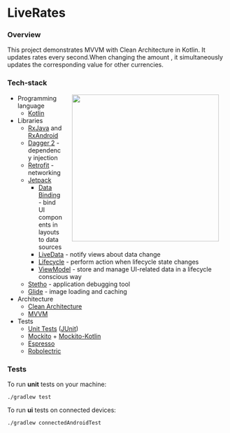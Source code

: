 # LiveRates


### Overview

This project demonstrates MVVM with Clean Architecture in Kotlin. It updates rates every second.When changing the amount , it simultaneously updates the corresponding value for other currencies.

### Tech-stack

<img src="extras/images/demo.gif" width="336" align="right" hspace="20">

* Programming language
    * [Kotlin](https://kotlinlang.org/) 
* Libraries   
    * [RxJava](https://github.com/ReactiveX/RxJava) and [RxAndroid](https://github.com/ReactiveX/RxAndroid)
    * [Dagger 2](http://google.github.io/dagger/) - dependency injection
    * [Retrofit](https://square.github.io/retrofit/) - networking
    * [Jetpack](https://developer.android.com/jetpack)
        * [Data Binding](https://developer.android.com/topic/libraries/data-binding/) - bind UI components in layouts to data sources 
        * [LiveData](https://developer.android.com/topic/libraries/architecture/livedata) - notify views about data change
        * [Lifecycle](https://developer.android.com/topic/libraries/architecture/lifecycle) - perform action when lifecycle state changes
        * [ViewModel](https://developer.android.com/topic/libraries/architecture/viewmodel) - store and manage UI-related data in a lifecycle conscious way
    * [Stetho](http://facebook.github.io/stetho/) - application debugging tool
    * [Glide](https://github.com/bumptech/glide) - image loading and caching
* Architecture
    * [Clean Architecture](https://proandroiddev.com/kotlin-clean-architecture-1ad42fcd97fa) 
    * [MVVM](https://www.raywenderlich.com/636803-mvvm-and-databinding-android-design-patterns)
* Tests
    * [Unit Tests](https://en.wikipedia.org/wiki/Unit_testing) ([JUnit](https://junit.org/junit4/))
    * [Mockito](https://github.com/mockito/mockito) + [Mockito-Kotlin](https://github.com/nhaarman/mockito-kotlin)
    * [Espresso](https://developer.android.com/training/testing/espresso)
    * [Robolectric](http://robolectric.org/)

### Tests

To run **unit** tests on your machine:

``` 
./gradlew test
``` 

To run **ui** tests on connected devices:

``` 
./gradlew connectedAndroidTest
``` 